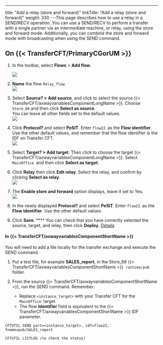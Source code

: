 ---
title: "Add a relay (store and forward)"
linkTitle: "Add a relay (store and forward)"
weight: 330
---This page describes how to use a relay in a SEND/RECV operation. You can use a SEND/RECV to perform a transfer with a single partner via an intermediate machine, or relay, using the store and forward mode. Additionally, you can combine the store and forward mode with broadcasting when using the SEND command.

## On {{< TransferCFT/PrimaryCGorUM  >}}

1. In the toolbar, select **Flows** > **Add flow**.  

    ![](/Images/TransferCFT/flow1.png)

1. **Name** the flow `Relay_flow`.  
    ![](/Images/TransferCFT/flow3.png)

1. Select **Source? > Add source**, and click to select the source {{< TransferCFT/axwayvariablesComponentLongName >}}. Choose `Store_66` and then click **Select as source**.  
    You can leave all other fields set to the default values.  
    ![](/Images/TransferCFT/flow4.png)

1. Click **Protocol?** and select **PeSIT**. Enter `flow22 `as the **Flow identifier**.  
    Use the other default values, and remember that the flow identifier is the IDF on Transfer CFT.  
    ![](/Images/TransferCFT/flow5.png)

1. Select **Target? > Add target**. Then click to choose the target {{< TransferCFT/axwayvariablesComponentLongName >}}. Select `MainOffice `and then click **Select as target**.

1. Click **Relay** then click **Edit relay**. Select the relay, and confirm by clicking **Select as relay**.  
    ![](/Images/TransferCFT/flow8.png)

1. The **Enable store and forward** option displays, leave it set to Yes.  
    ![](/Images/TransferCFT/flow9.png)

1. In the newly displayed **Protocol?** and select **PeSIT**. Enter `flow22 `as the **Flow identifier**. Use the other default values.

1. Click ****Save****. **** You can check that you have correctly selected the source, target, and relay, then click ****Deploy.**** [Details](../intro_cg_task_catalog/t_savedeployflow)

#### In {{< TransferCFT/axwayvariablesComponentShortName  >}}

You will need to add a file locally for the transfer exchange and execute the SEND command.

1. Put a test file, for example ****SALES_report****, in the Store_66 {{< TransferCFT/axwayvariablesComponentShortName >}}` runtime/pub` folder.
1. From the source {{< TransferCFT/axwayvariablesComponentShortName >}}, run the SEND command. Remember:
    -   Replace `<instance_target>` with your Transfer CFT for the `MainOffice `target.

    <!-- -->

    -   The flow ****Identifier**** field is equivalent to the {{< TransferCFT/axwayvariablesComponentShortName >}} IDF parameter.

```
CFTUTIL SEND part=<instance_target>, idf=flow22, fname=pub/SALES_report
 
CFTUTIL LISTLOG /to check the status/
```

 
